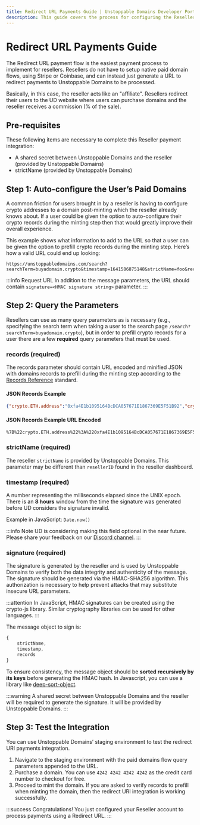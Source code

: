 ```yaml
---
title: Redirect URL Payments Guide | Unstoppable Domains Developer Portal
description: This guide covers the process for configuring the Reseller account to mint paid domains using the redirect URL payment processing flow.
---
```


# Redirect URL Payments Guide

The Redirect URL payment flow is the easiest payment process to implement for resellers. Resellers do not have to setup native paid domain flows, using Stripe or Coinbase, and can instead just generate a URL to redirect payments to Unstoppable Domains to be processed.

Basically, in this case, the reseller acts like an "affiliate". Resellers redirect their users to the UD website where users can purchase domains and the reseller receives a commission (% of the sale).

## Pre-requisites
These following items are necessary to complete this Reseller payment integration:
* A shared secret between Unstoppable Domains and the reseller (provided by Unstoppable Domains)
* strictName (provided by Unstoppable Domains)

## Step 1: Auto-configure the User’s Paid Domains

A common friction for users brought in by a reseller is having to configure crypto addresses to a domain post-minting which the reseller already knows about. If a user could be given the option to auto-configure their crypto records during the minting step then that would greatly improve their overall experience.

This example shows what information to add to the URL so that a user can be given the option to prefill crypto records during the minting step. Here’s how a valid URL could end up looking:

```shell
https://unstoppabledomains.com/search?searchTerm=buyadomain.crypto&timestamp=1641586875148&strictName=foo&records=%7B%22crypto.ETH.address%22%3A%220xfa4E1b1095164BcDCA057671E1867369E5F51B92%22%2C%22crypto.BTC.address%22%3A%22bc1qxy2kgdygjrsqtzq2n0yrf2493p83kkfjhx0wlh%22%2C%22crypto.USDT.version.ERC20.address%22%3A%220xfa4E1b1095164BcDCA057671E1867369E5F51B92%22%2C%22crypto.DAI.address%22%3A%220xfa4E1b1095164BcDCA057671E1867369E5F51B92%22%2C%22crypto.EOS.address%22%3A%22playuplandme%22%7D&signature=7038743d813122a9c13c233a24d273535085b67d9a92db5c86669f45ec14b5f2
```
:::info Request URL
In addition to the message parameters, the URL should contain `signature=<HMAC signature string>` parameter.
:::

## Step 2: Query the Parameters

Resellers can use as many query parameters as is necessary (e.g., specifying the search term when taking a user to the search page `/search?searchTerm=buyadomain.crypto`), but in order to prefill crypto records for a user there are a few **required** query parameters that must be used.

### records (required)

The records parameter should contain URL encoded and minified JSON with domains records to prefill during the minting step according to the [Records Reference](../../getting-started/domain-registry-essentials/records-reference.md) standard.

#### JSON Records Example
```json
{"crypto.ETH.address":"0xfa4E1b1095164BcDCA057671E1867369E5F51B92","crypto.BTC.address":"bc1qxy2kgdygjrsqtzq2n0yrf2493p83kkfjhx0wlh","crypto.USDT.version.ERC20.adress":"0xfa4E1b1095164BcDCA057671E1867369E5F51B92","crypto.DAI.address":"0xfa4E1b1095164BcDCA057671E1867369E5F51B92","crypto.EOS.address":"playuplandme"}
```

#### JSON Records Example URL Encoded
```shell
%7B%22crypto.ETH.address%22%3A%220xfa4E1b1095164BcDCA057671E1867369E5F51B92%22%2C%22crypto.BTC.address%22%3A%22bc1qxy2kgdygjrsqtzq2n0yrf2493p83kkfjhx0wlh%22%2C%22crypto.USDT.version.ERC20.adress%22%3A%220xfa4E1b1095164BcDCA057671E1867369E5F51B92%22%2C%22crypto.DAI.address%22%3A%220xfa4E1b1095164BcDCA057671E1867369E5F51B92%22%2C%22crypto.EOS.address%22%3A%22playuplandme%22%7D
```

### strictName (required)

The reseller `strictName` is provided by Unstoppable Domains. This parameter may be different than `resellerID` found in the reseller dashboard.

### timestamp (required)

A number representing the milliseconds elapsed since the UNIX epoch. There is an **8 hours** window from the time the signature was generated before UD considers the signature invalid.

Example in JavaScript: `Date.now()`

:::info Note
UD is considering making this field optional in the near future. Please share your feedback on our [Discord channel](https://discord.com/invite/JWrEAAbp6R).
:::

### signature (required)

The signature is generated by the reseller and is used by Unstoppable Domains to verify both the data integrity and authenticity of the message. The signature should be generated via the HMAC-SHA256 algorithm. This authorization is necessary to help prevent attacks that may substitute insecure URL parameters. 

:::attention
In JavaScript, HMAC signatures can be created using the crypto-js library. Similar cryptography libraries can be used for other languages.
:::

The message object to sign is:
```typescript
{
	strictName,
	timestamp,
	records
}
```

To ensure consistency, the message object should be **sorted recursively by its keys** before generating the HMAC hash. In Javascript, you can use a library like [deep-sort-object](https://www.npmjs.com/package/deep-sort-object).

:::warning
A shared secret between Unstoppable Domains and the reseller will be required to generate the signature. It will be provided by Unstoppable Domains.
:::

## Step 3: Test the Integration

You can use Unstoppable Domains’ staging environment to test the redirect URI payments integration.

1. Navigate to the staging environment with the paid domains flow query parameters appended to the URL.
2. Purchase a domain. You can use `4242 4242 4242 4242` as the credit card number to checkout for free.
3. Proceed to mint the domain. If you are asked to verify records to prefill when minting the domain, then the redirect URI integration is working successfully.

:::success Congratulations!
You just configured your Reseller account to process payments using a Redirect URL.
:::

